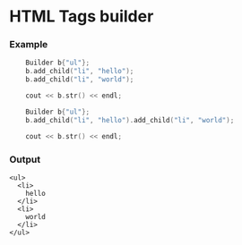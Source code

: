 # HTML Tags builder
### Example
```c++
    Builder b{"ul"};
    b.add_child("li", "hello");
    b.add_child("li", "world");

    cout << b.str() << endl;
```
```c++
    Builder b{"ul"};
    b.add_child("li", "hello").add_child("li", "world");

    cout << b.str() << endl;
```
### Output
```
<ul>
  <li>
    hello
  </li>
  <li>
    world
  </li>
</ul>
```
